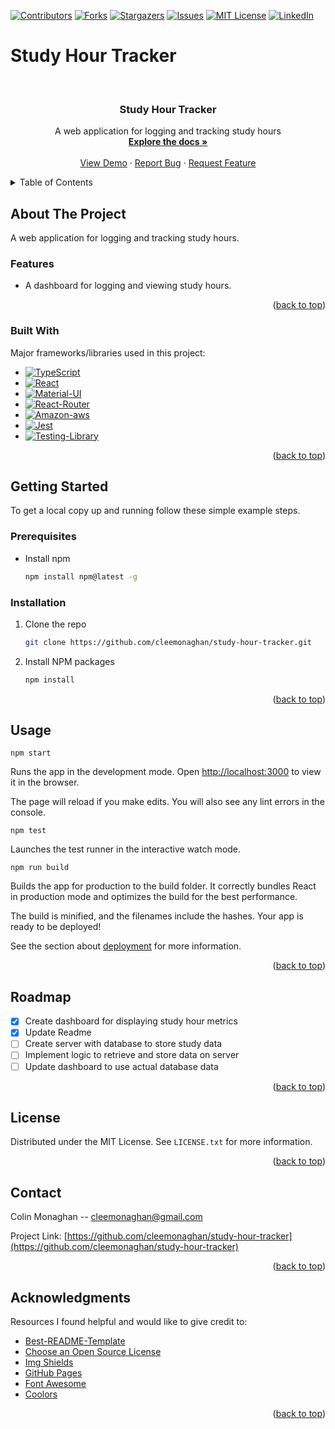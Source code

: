 <a name="readme-top"></a>

<!-- PROJECT SHIELDS -->

[![Contributors][contributors-shield]][contributors-url]
[![Forks][forks-shield]][forks-url]
[![Stargazers][stars-shield]][stars-url]
[![Issues][issues-shield]][issues-url]
[![MIT License][license-shield]][license-url]
[![LinkedIn][linkedin-shield]][linkedin-url]

# Study Hour Tracker

<!-- PROJECT LOGO -->
<br />
<div align="center">
  <a href="https://github.com/cleemonaghan/study-hour-tracker">
    <!-- <img src="images/logo.png" alt="Logo" width="80" height="80"> -->
  </a>

  <h3 align="center">Study Hour Tracker</h3>

  <p align="center">
    A web application for logging and tracking study hours
    <br />
    <a href="https://github.com/cleemonaghan/study-hour-tracker"><strong>Explore the docs »</strong></a>
    <br />
    <br />
    <a href="https://main.d8645itua3wgf.amplifyapp.com/">View Demo</a>
    ·
    <a href="https://github.com/cleemonaghan/study-hour-tracker/issues">Report Bug</a>
    ·
    <a href="https://github.com/cleemonaghan/study-hour-tracker/issues">Request Feature</a>
  </p>
</div>

<!-- TABLE OF CONTENTS -->
<details>
  <summary>Table of Contents</summary>
  <ol>
    <li>
      <a href="#about-the-project">About The Project</a>
      <ul>
        <li><a href="#features">Features</a></li>
        <li><a href="#built-with">Built With</a></li>
      </ul>
    </li>
    <li>
      <a href="#getting-started">Getting Started</a>
      <ul>
        <li><a href="#prerequisites">Prerequisites</a></li>
        <li><a href="#installation">Installation</a></li>
      </ul>
    </li>
    <li><a href="#usage">Usage</a></li>
    <li><a href="#roadmap">Roadmap</a></li>
    <li><a href="#license">License</a></li>
    <li><a href="#contact">Contact</a></li>
    <li><a href="#acknowledgments">Acknowledgments</a></li>
  </ol>
</details>

## About The Project

A web application for logging and tracking study hours.

### Features

- A dashboard for logging and viewing study hours.

<p align="right">(<a href="#readme-top">back to top</a>)</p>

### Built With

Major frameworks/libraries used in this project:

- [![TypeScript][TypeScript]][TypeScript-url]
- [![React][React.js]][React-url]
- [![Material-UI][Material-UI]][Material-UI-url]
- [![React-Router][React-Router]][React-Router-url]
- [![Amazon-aws][Amazon-aws]][Amazon-aws-url]
- [![Jest][Jest]][Jest-url]
- [![Testing-Library][Testing-Library]][Testing-Library-url]

<p align="right">(<a href="#readme-top">back to top</a>)</p>

## Getting Started

To get a local copy up and running follow these simple example steps.

### Prerequisites

- Install npm
  ```sh
  npm install npm@latest -g
  ```

### Installation

1. Clone the repo
   ```sh
   git clone https://github.com/cleemonaghan/study-hour-tracker.git
   ```
2. Install NPM packages
   ```sh
   npm install
   ```

<p align="right">(<a href="#readme-top">back to top</a>)</p>

## Usage

```
npm start
```

Runs the app in the development mode.
Open [http://localhost:3000](http://localhost:3000) to view it in the browser.

The page will reload if you make edits.
You will also see any lint errors in the console.

```
npm test
```

Launches the test runner in the interactive watch mode.

```
npm run build
```

Builds the app for production to the build folder.
It correctly bundles React in production mode and optimizes the build for the best performance.

The build is minified, and the filenames include the hashes. Your app is ready to be deployed!

See the section about [deployment](https://facebook.github.io/create-react-app/docs/deployment) for more information.

<p align="right">(<a href="#readme-top">back to top</a>)</p>

<!-- ROADMAP -->

## Roadmap

- [x] Create dashboard for displaying study hour metrics
- [x] Update Readme
- [ ] Create server with database to store study data
- [ ] Implement logic to retrieve and store data on server
- [ ] Update dashboard to use actual database data

<p align="right">(<a href="#readme-top">back to top</a>)</p>

<!-- LICENSE -->

## License

Distributed under the MIT License. See `LICENSE.txt` for more information.

<p align="right">(<a href="#readme-top">back to top</a>)</p>

## Contact

Colin Monaghan -- cleemonaghan@gmail.com

Project Link: [https://github.com/cleemonaghan/study-hour-tracker](https://github.com/cleemonaghan/study-hour-tracker)

<p align="right">(<a href="#readme-top">back to top</a>)</p>

<!-- ACKNOWLEDGMENTS -->

## Acknowledgments

Resources I found helpful and would like to give credit to:

- [Best-README-Template](https://github.com/othneildrew/Best-README-Template)
- [Choose an Open Source License](https://choosealicense.com)
- [Img Shields](https://shields.io)
- [GitHub Pages](https://pages.github.com)
- [Font Awesome](https://fontawesome.com)
- [Coolors](https://coolors.co/)

<p align="right">(<a href="#readme-top">back to top</a>)</p>

<!-- MARKDOWN LINKS & IMAGES -->
<!-- https://www.markdownguide.org/basic-syntax/#reference-style-links -->

[contributors-shield]: https://img.shields.io/github/contributors/cleemonaghan/study-hour-tracker.svg?style=for-the-badge
[contributors-url]: https://github.com/cleemonaghan/study-hour-tracker/graphs/contributors
[forks-shield]: https://img.shields.io/github/forks/cleemonaghan/study-hour-tracker.svg?style=for-the-badge
[forks-url]: https://github.com/cleemonaghan/study-hour-tracker/network/members
[stars-shield]: https://img.shields.io/github/stars/cleemonaghan/study-hour-tracker.svg?style=for-the-badge
[stars-url]: https://github.com/cleemonaghan/study-hour-tracker/stargazers
[issues-shield]: https://img.shields.io/github/issues/cleemonaghan/study-hour-tracker.svg?style=for-the-badge
[issues-url]: https://github.com/cleemonaghan/study-hour-tracker/issues
[license-shield]: https://img.shields.io/github/license/cleemonaghan/study-hour-tracker.svg?style=for-the-badge
[license-url]: https://github.com/cleemonaghan/study-hour-tracker/blob/master/LICENSE.txt
[linkedin-shield]: https://img.shields.io/badge/LinkedIn-0077B5?style=for-the-badge&logo=linkedin&logoColor=white
[linkedin-url]: https://www.linkedin.com/in/colinlmonaghan/
[Material-UI]: https://img.shields.io/badge/Material--UI-0081CB?style=for-the-badge&logo=material-ui&logoColor=white
[Material-UI-url]: https://mui.com/material-ui/
[React.js]: https://img.shields.io/badge/React-20232A?style=for-the-badge&logo=react&logoColor=61DAFB
[React-url]: https://reactjs.org/
[React-Router]: https://img.shields.io/badge/React_Router-CA4245?style=for-the-badge&logo=react-router&logoColor=white
[React-Router-url]: https://reactrouter.com/en/main
[TypeScript]: https://shields.io/badge/TypeScript-3178C6?logo=TypeScript&logoColor=FFF&style=for-the-badge
[TypeScript-url]: https://www.typescriptlang.org/
[Jest]: https://img.shields.io/badge/Jest-323330?style=for-the-badge&logo=Jest&logoColor=white
[Jest-url]: https://jestjs.io/
[Testing-Library]: https://img.shields.io/badge/testing%20library-323330?style=for-the-badge&logo=testing-library&logoColor=red
[Testing-Library-url]: https://testing-library.com/
[Amazon-aws]: https://img.shields.io/badge/Amazon_AWS-FF9900?style=for-the-badge&logo=amazonaws&logoColor=white
[Amazon-aws-url]: https://aws.amazon.com/
